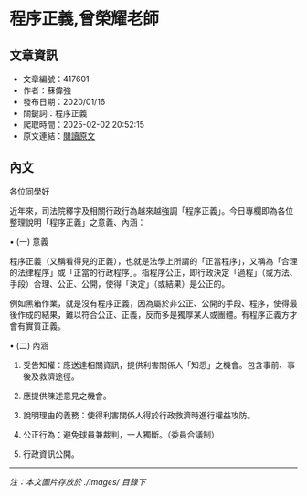 # 程序正義,曾榮耀老師

## 文章資訊
- 文章編號：417601
- 作者：蘇偉強
- 發布日期：2020/01/16
- 關鍵詞：程序正義
- 爬取時間：2025-02-02 20:52:15
- 原文連結：[閱讀原文](https://real-estate.get.com.tw/Columns/detail.aspx?no=417601)

## 內文
各位同學好

近年來，司法院釋字及相關行政行為越來越強調「程序正義」。今日專欄即為各位整理說明「程序正義」之意義、內涵：

• (一) 意義

程序正義（又稱看得見的正義），也就是法學上所謂的「正當程序」，又稱為「合理的法律程序」或「正當的行政程序」。指程序公正，即行政決定「過程」（或方法、手段）合理、公正、公開，使得「決定」（或結果）是公正的。

例如黑箱作業，就是沒有程序正義，因為屬於非公正、公開的手段、程序，使得最後作成的結果，難以符合公正、正義，反而多是獨厚某人或團體。有程序正義方才會有實質正義。

• (二) 內涵

1. 受告知權：應送達相關資訊，提供利害關係人「知悉」之機會。包含事前、事後及救濟途徑。

2. 應提供陳述意見之機會。

3. 說明理由的義務：使得利害關係人得於行政救濟時進行權益攻防。

4. 公正行為：避免球員兼裁判，一人獨斷。（委員合議制）

5. 行政資訊公開。
---
*注：本文圖片存放於 ./images/ 目錄下*
